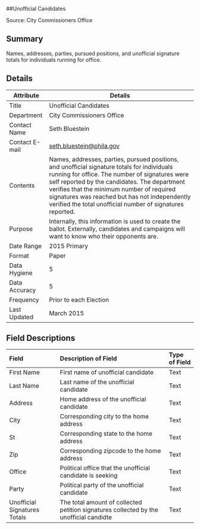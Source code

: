 ##Unofficial Candidates

Source: City Commissioners Office

Summary
--------------------------
Names, addresses, parties, pursued positions, and unofficial signature totals for individuals running for office.

Details
-----------------

| Attribute | Details |
| ---------- |--------------|
| Title | Unofficial Candidates |
| Department | City Commissioners Office |
| Contact Name | Seth Bluestein |
| Contact E-mail | seth.bluestein@phila.gov |
| Contents | Names, addresses, parties, pursued positions, and unofficial signature totals for individuals running for office. The number of signatures were self reported by the candidates. The department verifies that the minimum number of required signatures was reached but has not independently verified the total unofficial number of signatures reported.|
| Purpose | Internally, this information is used to create the ballot. Externally, candidates and campaigns will want to know who their opponents are. |
| Date Range | 2015 Primary |
| Format | Paper |
| Data Hygiene | 5 |
| Data Accuracy | 5 |
| Frequency	| Prior to each Election |
| Last Updated	| March 2015 |

Field Descriptions
--------------------------

|Field|Description of Field|Type of Field|
|:----|:-------------------|:------------|
|First Name|First name of unofficial candidate|Text|
|Last Name|Last name of the unofficial candidate|Text|
|Address|Home address of the unofficial candidate|Text|
|City|Corresponding city to the home address|Text|
|St|Corresponding state to the home address|Text|
|Zip|Corresponding zipcode to the home address|Text|
|Office|Political office that the unofficial candidate is seeking|Text|
|Party|Political party of the unofficial candidate|Text|
|Unofficial Signatures Totals|The total amount of collected petition signatures collected by the unofficial candidte|Text|
